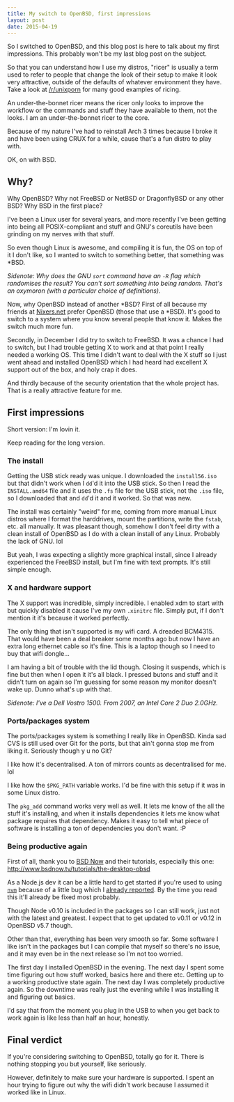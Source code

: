 ```yaml
---
title: My switch to OpenBSD, first impressions
layout: post
date: 2015-04-19
---
```


So I switched to OpenBSD, and this blog post is here to talk about my first
impressions.  This probably won't be my last blog post on the subject.

So that you can understand how I use my distros, "ricer" is usually a term used
to refer to people that change the look of their setup to make it look very
attractive, outside of the defaults of whatever environment they have.  Take a
look at [/r/unixporn][r] for many good examples of ricing.

[r]: http://www.reddit.com/r/unixporn

An under-the-bonnet ricer means the ricer only looks to improve the workflow or
the commands and stuff they have available to them, not the looks.  I am an
under-the-bonnet ricer to the core.

Because of my nature I've had to reinstall Arch 3 times because I broke it and
have been using CRUX for a while, cause that's a fun distro to play with.

OK, on with BSD.

## Why?

Why OpenBSD?  Why not FreeBSD or NetBSD or DragonflyBSD or any other BSD?  Why
BSD in the first place?

I've been a Linux user for several years, and more recently I've been getting
into being all POSIX-compliant and stuff and GNU's coreutils have been grinding
on my nerves with that stuff.

So even though Linux is awesome, and compiling it is fun, the OS on top of it I
don't like, so I wanted to switch to something better, that something was *BSD.

_Sidenote: Why does the GNU `sort` command have an `-R` flag which *randomises*
the result?  You can't sort something into being random.  That's an oxymoron
(with a particular choice of definitions)._

Now, why OpenBSD instead of another *BSD?  First of all because my friends at
[Nixers.net][n] prefer OpenBSD (those that use a *BSD).  It's good to switch to
a system where you know several people that know it.  Makes the switch much more
fun.

[n]: http://nixers.net/

Secondly, in December I did try to switch to FreeBSD.  It was a chance I had to
switch, but I had trouble getting X to work and at that point I really needed a
working OS.  This time I didn't want to deal with the X stuff so I just went
ahead and installed OpenBSD which I had heard had excellent X support out of the
box, and holy crap it does.

And thirdly because of the security orientation that the whole project has.
That is a really attractive feature for me.

## First impressions

Short version: I'm lovin it.

Keep reading for the long version.

### The install

Getting the USB stick ready was unique.  I downloaded the `install56.iso` but
that didn't work when I `dd`'d it into the USB stick.  So then I read the
`INSTALL.amd64` file and it uses the `.fs` file for the USB stick, not the
`.iso` file, so I downloaded that and `dd`'d it and it worked.  So that was new.

The install was certainly "weird" for me, coming from more manual Linux distros
where I format the harddrives, mount the partitions, write the `fstab`, etc. all
manually.  It was pleasant though, somehow I don't feel dirty with a clean
install of OpenBSD as I do with a clean install of any Linux.  Probably the lack
of GNU.  lol

But yeah, I was expecting a slightly more graphical install, since I already
experienced the FreeBSD install, but I'm fine with text prompts.  It's still
simple enough.

### X and hardware support

The X support was incredible, simply incredible.  I enabled xdm to start with
but quickly disabled it cause I've my own `.xinitrc` file.  Simply put, if I
don't mention it it's because it worked perfectly.

The only thing that isn't supported is my wifi card.  A dreaded BCM4315.  That
would have been a deal breaker some months ago but now I have an extra long
ethernet cable so it's fine.  This is a laptop though so I need to buy that wifi
dongle...

I am having a bit of trouble with the lid though.  Closing it suspends, which is
fine but then when I open it it's all black.  I pressed butons and stuff and it
didn't turn on again so I'm guessing for some reason my monitor doesn't wake up.
Dunno what's up with that.

_Sidenote: I've a Dell Vostro 1500.  From 2007, an Intel Core 2 Duo 2.0GHz._

### Ports/packages system

The ports/packages system is something I really like in OpenBSD.  Kinda sad CVS
is still used over Git for the ports, but that ain't gonna stop me from liking
it.  Seriously though y u no Git?

I like how it's decentralised.  A ton of mirrors counts as decentralised for me.
lol

I like how the `$PKG_PATH` variable works.  I'd be fine with this setup if it
was in some Linux distro.

The `pkg_add` command works very well as well.  It lets me know of the all the
stuff it's installing, and when it installs dependencies it lets me know what
package requires that dependency.  Makes it easy to tell what piece of software
is installing a ton of dependencies you don't want.  :P

### Being productive again

First of all, thank you to [BSD Now][b] and their tutorials, especially this
one: http://www.bsdnow.tv/tutorials/the-desktop-obsd

[b]: http://www.bsdnow.tv/

As a Node.js dev it can be a little hard to get started if you're used to using
[`nvm`][nv] because of a little bug which I [already reported][gi].  By the time
you read this it'll already be fixed most probably.

[nv]: https://github.com/creationix/nvm
[gi]: https://github.com/creationix/nvm/issues/733

Though Node v0.10 is included in the packages so I can still work, just not with
the latest and greatest.  I expect that to get updated to v0.11 or v0.12 in
OpenBSD v5.7 though.

Other than that, everything has been very smooth so far.  Some software I like
isn't in the packages but I can compile that myself so there's no issue, and it
may even be in the next release so I'm not too worried.

The first day I installed OpenBSD in the evening.  The next day I spent some
time figuring out how stuff worked, basics here and there etc. Getting up to a
working productive state again.  The next day I was completely productive again.
So the downtime was really just the evening while I was installing it and
figuring out basics.

I'd say that from the moment you plug in the USB to when you get back to work
again is like less than half an hour, honestly.

## Final verdict

If you're considering switching to OpenBSD, totally go for it.  There is nothing
stopping you but yourself, like seriously.

However, definitely to make sure your hardware is supported.  I spent an hour
trying to figure out why the wifi didn't work because I assumed it worked like
in Linux.
